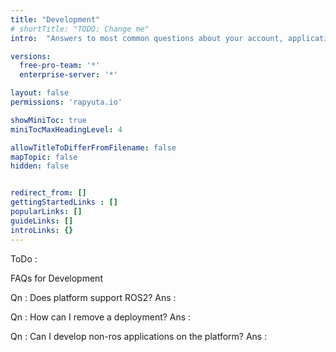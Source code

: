 ```yaml
---
title: "Development"
# shortTitle: "TODO: Change me"
intro:  "Answers to most common questions about your account, applications and the platform"

versions:
  free-pro-team: '*'
  enterprise-server: '*'

layout: false
permissions: 'rapyuta.io'

showMiniToc: true
miniTocMaxHeadingLevel: 4

allowTitleToDifferFromFilename: false
mapTopic: false
hidden: false


redirect_from: []
gettingStartedLinks : []
popularLinks: []
guideLinks: []
introLinks: {}
---
```


ToDo :

FAQs for Development

Qn : Does platform support ROS2?
Ans : 

Qn : How can I remove a deployment?
Ans : 

Qn : Can I develop non-ros applications on the platform?
Ans : 



